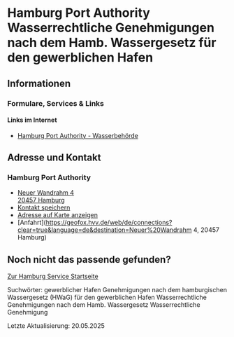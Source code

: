 




Hamburg Port Authority Wasserrechtliche Genehmigungen nach dem Hamb. Wassergesetz für den gewerblichen Hafen
============================================================================================================

Informationen
-------------

### Formulare, Services & Links

#### Links im Internet

* [Hamburg Port Authority - Wasserbehörde](https://www.hamburg-port-authority.de/de/wasser)

Adresse und Kontakt
-------------------

### Hamburg Port Authority

* [Neuer Wandrahm 4   
  20457 Hamburg](#)
* [Kontakt speichern](//iason.hamburg.de/befi/info/vcard/11282687/ "Kontakt speichern")
* [Adresse auf Karte anzeigen](#)
* [Anfahrt](https://geofox.hvv.de/web/de/connections?clear=true&language=de&destination=Neuer%20Wandrahm 4, 20457 Hamburg)

Noch nicht das passende gefunden?
---------------------------------

 [Zur Hamburg Service Startseite](/service/)

Suchwörter: gewerblicher Hafen Genehmigungen nach dem hamburgischen Wassergesetz (HWaG) für den gewerblichen Hafen Wasserrechtliche Genehmigungen nach dem Hamb. Wassergesetz Wasserrechtliche Genehmigung

Letzte Aktualisierung: 20.05.2025

